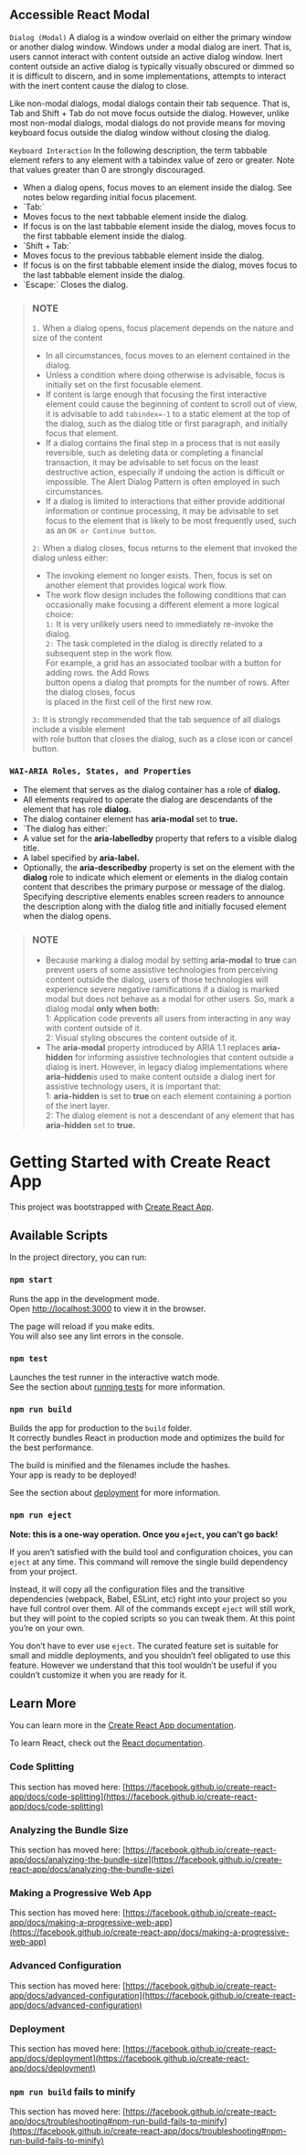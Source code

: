 ## Accessible React Modal

`Dialog (Modal)`
A dialog is a window overlaid on either the primary window or another dialog window. Windows under a modal dialog are inert. That is, users cannot interact with content outside an active dialog window. Inert content outside an active dialog is typically visually obscured or dimmed so it is difficult to discern, and in some implementations, attempts to interact with the inert content cause the dialog to close.

Like non-modal dialogs, modal dialogs contain their tab sequence. That is, Tab and Shift + Tab do not move focus outside the dialog. However, unlike most non-modal dialogs, modal dialogs do not provide means for moving keyboard focus outside the dialog window without closing the dialog.

`Keyboard Interaction`
In the following description, the term tabbable element refers to any element with a tabindex value of zero or greater. Note that values greater than 0 are strongly discouraged.
<ul>
    <li>When a dialog opens, focus moves to an element inside the dialog. See notes below regarding initial focus placement.</li>
    <li>`Tab:`
         <li>Moves focus to the next tabbable element inside the dialog.</li>
         <li>If focus is on the last tabbable element inside the dialog, moves focus to the first tabbable element inside the dialog.</li>
    </li>
    <li>`Shift + Tab:`
        <li>Moves focus to the previous tabbable element inside the dialog.</li>
        <li>If focus is on the first tabbable element inside the dialog, moves focus to the last tabbable element inside the dialog.</li>
    </li>
    <li>`Escape:` Closes the dialog.</li>
</ul>

> ### NOTE
> `1.` When a dialog opens, focus placement depends on the nature and size of the content <br>
>   * In all circumstances, focus moves to an element contained in the dialog. <br>
>   * Unless a condition where doing otherwise is advisable, focus is initially set on the first focusable element. <br>
>   * If content is large enough that focusing the first interactive element could cause the beginning of content to scroll out of view, it is advisable to add `tabindex=-1` to a static element at the top of the dialog, such as the dialog title or first paragraph, and initially focus that element. <br>
>   * If a dialog contains the final step in a process that is not easily reversible, such as deleting data or completing a financial transaction, it may be advisable to set focus on the least destructive action, especially if undoing the action is difficult or impossible. The Alert Dialog Pattern is often employed in such circumstances. <br>
>   * If a dialog is limited to interactions that either provide additional information or  continue processing, it may be advisable to set focus to the element that is likely to be most frequently used, such as an `OK or Continue button`. <br>
>
> `2:` When a dialog closes, focus returns to the element that invoked the dialog unless either: <br>
>   * The invoking element no longer exists. Then, focus is set on another element that provides logical work flow.<br>
>   *  The work flow design includes the following conditions that can occasionally make focusing a different element a more logical choice:<br>
>         `1:` It is very unlikely users need to immediately re-invoke the dialog.<br>
>         `2:` The task completed in the dialog is directly related to a subsequent step in the work flow.<br>
> For example, a grid has an associated toolbar with a button for adding rows. the Add Rows <br>button  opens a dialog that prompts for the number of rows. After the dialog closes, focus <br> is placed in  the first cell of the first new row.<br>
>
> `3:` It is strongly recommended that the tab sequence of all dialogs include a visible element <br>with role button that closes the dialog, such as a close icon or cancel button.<br>
>
>>

### `WAI-ARIA Roles, States, and Properties`
<ul>
    <li>The element that serves as the dialog container has a role of <strong>dialog.</strong></li>
    <li>All elements required to operate the dialog are descendants of the element that has role <strong>dialog.</strong></li>
    <li>The dialog container element has <strong>aria-modal</strong> set to <strong>true.</strong></li>
    <li>`The dialog has either:`
        <li>A value set for the <strong>aria-labelledby</strong> property that refers to a visible dialog title.</li>
        <li>A label specified by <strong>aria-label.</strong></li>
    </li>
    <li>Optionally, the <strong>aria-describedby</strong> property is set on the element with the <strong>dialog</strong> role to indicate which element or elements in the dialog contain content that describes the primary purpose or message of the dialog. Specifying descriptive elements enables screen readers to announce the description along with the dialog title and initially focused element when the dialog opens.</li>
</ul>

> ### NOTE
> * Because marking a dialog modal by setting <strong>aria-modal</strong> to <strong>true</strong> can prevent users of some assistive technologies from perceiving content outside the dialog, users of those technologies will experience severe negative ramifications if a dialog is marked modal but does not behave as a modal for other users. So, mark a dialog modal <strong>only when both:</strong><br>
>   1: Application code prevents all users from interacting in any way with content outside of it.<br>
>   2: Visual styling obscures the content outside of it. <br>
> * The <strong>aria-modal</strong> property introduced by ARIA 1.1 replaces <strong>aria-hidden</strong> for informing assistive technologies that content outside a dialog is inert. However, in legacy dialog implementations where <strong>aria-hidden</strong>is used to make content outside a dialog inert for assistive technology users, it is important that:<br>
> 1: <strong>aria-hidden</strong> is set to <strong>true </strong>on each element containing a portion of the inert layer.<br>
> 2: The dialog element is not a descendant of any element that has <strong>aria-hidden</strong> set to <strong>true.</strong>

>>
# Getting Started with Create React App
This project was bootstrapped with [Create React App](https://github.com/facebook/create-react-app).

## Available Scripts

In the project directory, you can run:

### `npm start`

Runs the app in the development mode.\
Open [http://localhost:3000](http://localhost:3000) to view it in the browser.

The page will reload if you make edits.\
You will also see any lint errors in the console.

### `npm test`

Launches the test runner in the interactive watch mode.\
See the section about [running tests](https://facebook.github.io/create-react-app/docs/running-tests) for more information.

### `npm run build`

Builds the app for production to the `build` folder.\
It correctly bundles React in production mode and optimizes the build for the best performance.

The build is minified and the filenames include the hashes.\
Your app is ready to be deployed!

See the section about [deployment](https://facebook.github.io/create-react-app/docs/deployment) for more information.

### `npm run eject`

**Note: this is a one-way operation. Once you `eject`, you can’t go back!**

If you aren’t satisfied with the build tool and configuration choices, you can `eject` at any time. This command will remove the single build dependency from your project.

Instead, it will copy all the configuration files and the transitive dependencies (webpack, Babel, ESLint, etc) right into your project so you have full control over them. All of the commands except `eject` will still work, but they will point to the copied scripts so you can tweak them. At this point you’re on your own.

You don’t have to ever use `eject`. The curated feature set is suitable for small and middle deployments, and you shouldn’t feel obligated to use this feature. However we understand that this tool wouldn’t be useful if you couldn’t customize it when you are ready for it.

## Learn More

You can learn more in the [Create React App documentation](https://facebook.github.io/create-react-app/docs/getting-started).

To learn React, check out the [React documentation](https://reactjs.org/).

### Code Splitting

This section has moved here: [https://facebook.github.io/create-react-app/docs/code-splitting](https://facebook.github.io/create-react-app/docs/code-splitting)

### Analyzing the Bundle Size

This section has moved here: [https://facebook.github.io/create-react-app/docs/analyzing-the-bundle-size](https://facebook.github.io/create-react-app/docs/analyzing-the-bundle-size)

### Making a Progressive Web App

This section has moved here: [https://facebook.github.io/create-react-app/docs/making-a-progressive-web-app](https://facebook.github.io/create-react-app/docs/making-a-progressive-web-app)

### Advanced Configuration

This section has moved here: [https://facebook.github.io/create-react-app/docs/advanced-configuration](https://facebook.github.io/create-react-app/docs/advanced-configuration)

### Deployment

This section has moved here: [https://facebook.github.io/create-react-app/docs/deployment](https://facebook.github.io/create-react-app/docs/deployment)

### `npm run build` fails to minify

This section has moved here: [https://facebook.github.io/create-react-app/docs/troubleshooting#npm-run-build-fails-to-minify](https://facebook.github.io/create-react-app/docs/troubleshooting#npm-run-build-fails-to-minify)
